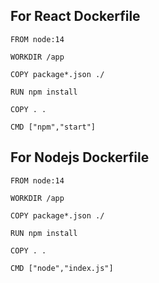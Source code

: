 ## For React Dockerfile

```
FROM node:14

WORKDIR /app

COPY package*.json ./

RUN npm install

COPY . .

CMD ["npm","start"]
```

## For Nodejs Dockerfile

```
FROM node:14

WORKDIR /app

COPY package*.json ./

RUN npm install

COPY . .

CMD ["node","index.js"]
```